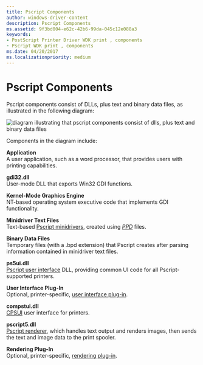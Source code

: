 ```yaml
---
title: Pscript Components
author: windows-driver-content
description: Pscript Components
ms.assetid: 9f3bd004-e62c-42b6-99da-045c12e088a3
keywords:
- PostScript Printer Driver WDK print , components
- Pscript WDK print , components
ms.date: 04/20/2017
ms.localizationpriority: medium
---
```


# Pscript Components





Pscript components consist of DLLs, plus text and binary data files, as illustrated in the following diagram:

![diagram illustrating that pscript components consist of dlls, plus text and binary data files](images/pscript5.png)

Components in the diagram include:

<a href="" id="application"></a>**Application**  
A user application, such as a word processor, that provides users with printing capabilities.

<a href="" id="gdi32-dll"></a>**gdi32.dll**  
User-mode DLL that exports Win32 GDI functions.

<a href="" id="kernel-mode-graphics-engine"></a>**Kernel-Mode Graphics Engine**  
NT-based operating system executive code that implements GDI functionality.

<a href="" id="minidriver-text-files"></a>**Minidriver Text Files**  
Text-based [Pscript minidrivers](pscript-minidrivers.md), created using [*PPD*](https://msdn.microsoft.com/library/windows/hardware/ff556325#wdkgloss-postscript-printer-description--ppd-) files.

<a href="" id="binary-data-files"></a>**Binary Data Files**  
Temporary files (with a .bpd extension) that Pscript creates after parsing information contained in minidriver text files.

<a href="" id="ps5ui-dll"></a>**ps5ui.dll**  
[Pscript user interface](pscript-user-interface.md) DLL, providing common UI code for all Pscript-supported printers.

<a href="" id="user-interface-plug-in"></a>**User Interface Plug-In**  
Optional, printer-specific, [user interface plug-in](user-interface-plug-ins.md).

<a href="" id="compstui-dll"></a>**compstui.dll**  
[CPSUI](common-property-sheet-user-interface.md) user interface for printers.

<a href="" id="pscript5-dll"></a>**pscript5.dll**  
[Pscript renderer](pscript-renderer.md), which handles text output and renders images, then sends the text and image data to the print spooler.

<a href="" id="rendering-plug-in"></a>**Rendering Plug-In**  
Optional, printer-specific, [rendering plug-in](rendering-plug-ins.md).

 

 




